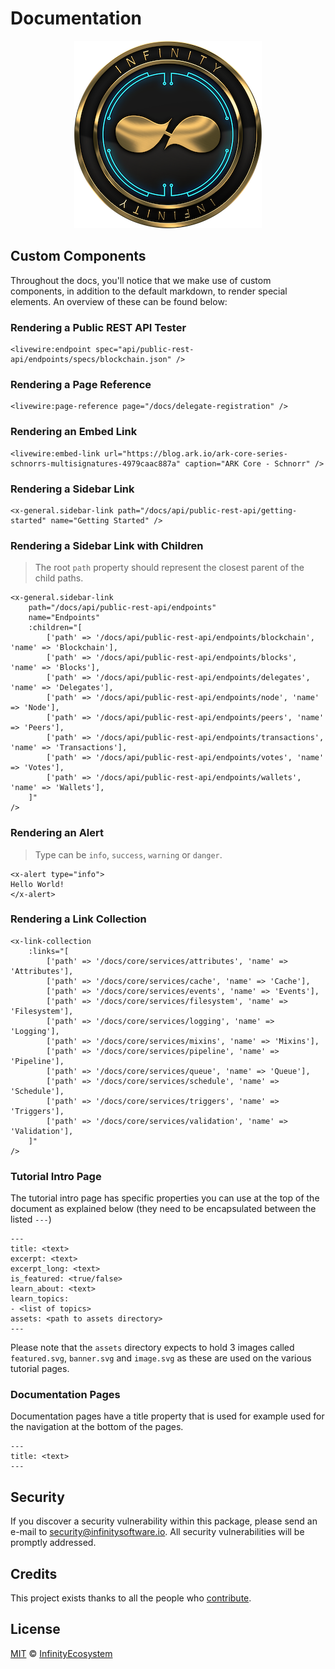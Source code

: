 # Documentation

<p align="center">
    <img src="/banner.png" />
</p>

## Custom Components

Throughout the docs, you'll notice that we make use of custom components, in addition to the default markdown, to render special elements. An overview of these can be found below:

### Rendering a Public REST API Tester

```blade
<livewire:endpoint spec="api/public-rest-api/endpoints/specs/blockchain.json" />
```

### Rendering a Page Reference

```blade
<livewire:page-reference page="/docs/delegate-registration" />
```

### Rendering an Embed Link

```blade
<livewire:embed-link url="https://blog.ark.io/ark-core-series-schnorrs-multisignatures-4979caac887a" caption="ARK Core - Schnorr" />
```

### Rendering a Sidebar Link

```blade
<x-general.sidebar-link path="/docs/api/public-rest-api/getting-started" name="Getting Started" />
```

### Rendering a Sidebar Link with Children

> The root `path` property should represent the closest parent of the child paths.

```blade
<x-general.sidebar-link
    path="/docs/api/public-rest-api/endpoints"
    name="Endpoints"
    :children="[
        ['path' => '/docs/api/public-rest-api/endpoints/blockchain', 'name' => 'Blockchain'],
        ['path' => '/docs/api/public-rest-api/endpoints/blocks', 'name' => 'Blocks'],
        ['path' => '/docs/api/public-rest-api/endpoints/delegates', 'name' => 'Delegates'],
        ['path' => '/docs/api/public-rest-api/endpoints/node', 'name' => 'Node'],
        ['path' => '/docs/api/public-rest-api/endpoints/peers', 'name' => 'Peers'],
        ['path' => '/docs/api/public-rest-api/endpoints/transactions', 'name' => 'Transactions'],
        ['path' => '/docs/api/public-rest-api/endpoints/votes', 'name' => 'Votes'],
        ['path' => '/docs/api/public-rest-api/endpoints/wallets', 'name' => 'Wallets'],
    ]"
/>
```

### Rendering an Alert

> Type can be `info`, `success`, `warning` or `danger`.

```blade
<x-alert type="info">
Hello World!
</x-alert>
```

### Rendering a Link Collection

```blade
<x-link-collection
    :links="[
        ['path' => '/docs/core/services/attributes', 'name' => 'Attributes'],
        ['path' => '/docs/core/services/cache', 'name' => 'Cache'],
        ['path' => '/docs/core/services/events', 'name' => 'Events'],
        ['path' => '/docs/core/services/filesystem', 'name' => 'Filesystem'],
        ['path' => '/docs/core/services/logging', 'name' => 'Logging'],
        ['path' => '/docs/core/services/mixins', 'name' => 'Mixins'],
        ['path' => '/docs/core/services/pipeline', 'name' => 'Pipeline'],
        ['path' => '/docs/core/services/queue', 'name' => 'Queue'],
        ['path' => '/docs/core/services/schedule', 'name' => 'Schedule'],
        ['path' => '/docs/core/services/triggers', 'name' => 'Triggers'],
        ['path' => '/docs/core/services/validation', 'name' => 'Validation'],
    ]"
/>
```

### Tutorial Intro Page

The tutorial intro page has specific properties you can use at the top of the document as explained below (they need to be encapsulated between the listed `---`)

```
---
title: <text>
excerpt: <text>
excerpt_long: <text>
is_featured: <true/false>
learn_about: <text>
learn_topics:
- <list of topics>
assets: <path to assets directory>
---
```

Please note that the `assets` directory expects to hold 3 images called `featured.svg`, `banner.svg` and `image.svg` as these are used on the various tutorial pages.

### Documentation Pages

Documentation pages have a title property that is used for example used for the navigation at the bottom of the pages.

```
---
title: <text>
---
```

## Security

If you discover a security vulnerability within this package, please send an e-mail to security@infinitysoftware.io. All security vulnerabilities will be promptly addressed.

## Credits

This project exists thanks to all the people who [contribute](../../contributors).

## License

[MIT](LICENSE) © [InfinityEcosystem](https://infinitysoftware.io)
